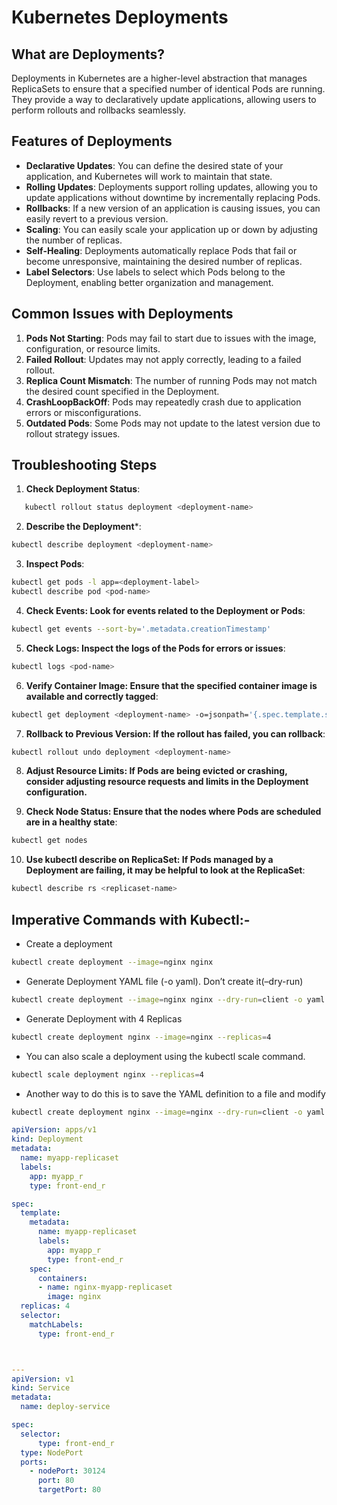 # Kubernetes Deployments

## What are Deployments?
Deployments in Kubernetes are a higher-level abstraction that manages ReplicaSets to ensure that a specified number of identical Pods are running. They provide a way to declaratively update applications, allowing users to perform rollouts and rollbacks seamlessly.

## Features of Deployments
- **Declarative Updates**: You can define the desired state of your application, and Kubernetes will work to maintain that state.
- **Rolling Updates**: Deployments support rolling updates, allowing you to update applications without downtime by incrementally replacing Pods.
- **Rollbacks**: If a new version of an application is causing issues, you can easily revert to a previous version.
- **Scaling**: You can easily scale your application up or down by adjusting the number of replicas.
- **Self-Healing**: Deployments automatically replace Pods that fail or become unresponsive, maintaining the desired number of replicas.
- **Label Selectors**: Use labels to select which Pods belong to the Deployment, enabling better organization and management.

## Common Issues with Deployments
1. **Pods Not Starting**: Pods may fail to start due to issues with the image, configuration, or resource limits.
2. **Failed Rollout**: Updates may not apply correctly, leading to a failed rollout.
3. **Replica Count Mismatch**: The number of running Pods may not match the desired count specified in the Deployment.
4. **CrashLoopBackOff**: Pods may repeatedly crash due to application errors or misconfigurations.
5. **Outdated Pods**: Some Pods may not update to the latest version due to rollout strategy issues.

## Troubleshooting Steps
1. **Check Deployment Status**:
```bash
   kubectl rollout status deployment <deployment-name>
```
2. **Describe the Deployment***:
```bash
kubectl describe deployment <deployment-name>
```
3. **Inspect Pods**:
```bash
kubectl get pods -l app=<deployment-label>
kubectl describe pod <pod-name>
```
4. **Check Events: Look for events related to the Deployment or Pods**:
```bash
kubectl get events --sort-by='.metadata.creationTimestamp'
```
5. **Check Logs: Inspect the logs of the Pods for errors or issues**:
```bash
kubectl logs <pod-name>
```
6. **Verify Container Image: Ensure that the specified container image is available and correctly tagged**:
```bash
kubectl get deployment <deployment-name> -o=jsonpath='{.spec.template.spec.containers[*].image}'
```
7. **Rollback to Previous Version: If the rollout has failed, you can rollback**:
```bash
kubectl rollout undo deployment <deployment-name>
```
8. **Adjust Resource Limits: If Pods are being evicted or crashing, consider adjusting resource requests and limits in the Deployment configuration.**

9. **Check Node Status: Ensure that the nodes where Pods are scheduled are in a healthy state**:
```bash
kubectl get nodes
```
10. **Use kubectl describe on ReplicaSet: If Pods managed by a Deployment are failing, it may be helpful to look at the ReplicaSet**:
```bash
kubectl describe rs <replicaset-name>
```

## Imperative Commands with Kubectl:-

* Create a deployment

```bash
kubectl create deployment --image=nginx nginx
```
* Generate Deployment YAML file (-o yaml). Don’t create it(–dry-run)

```bash
kubectl create deployment --image=nginx nginx --dry-run=client -o yaml
```

* Generate Deployment with 4 Replicas

```bash
kubectl create deployment nginx --image=nginx --replicas=4
``` 

* You can also scale a deployment using the kubectl scale command.

```bash
kubectl scale deployment nginx --replicas=4 
```

* Another way to do this is to save the YAML definition to a file and modify

```bash
kubectl create deployment nginx --image=nginx --dry-run=client -o yaml > nginx-deployment.yaml
```

```yaml
apiVersion: apps/v1
kind: Deployment 
metadata:
  name: myapp-replicaset
  labels:
    app: myapp_r
    type: front-end_r

spec:
  template:
    metadata:
      name: myapp-replicaset
      labels:
        app: myapp_r
        type: front-end_r
    spec:
      containers:
      - name: nginx-myapp-replicaset
        image: nginx
  replicas: 4
  selector:
    matchLabels:
      type: front-end_r



---
apiVersion: v1
kind: Service
metadata:
  name: deploy-service

spec:
  selector: 
      type: front-end_r
  type: NodePort
  ports:
    - nodePort: 30124
      port: 80
      targetPort: 80
```